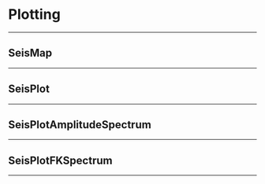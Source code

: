 # Plotting

---

## SeisMap

---

## SeisPlot

---

## SeisPlotAmplitudeSpectrum

---

## SeisPlotFKSpectrum

---
